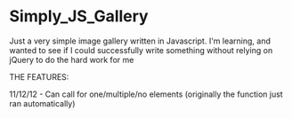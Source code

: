 Simply_JS_Gallery
=================

Just a very simple image gallery written in Javascript. I'm learning, and wanted to see if I could successfully write something without relying on jQuery to do the hard work for me

THE FEATURES:

11/12/12 - Can call for one/multiple/no elements (originally the function just ran automatically)